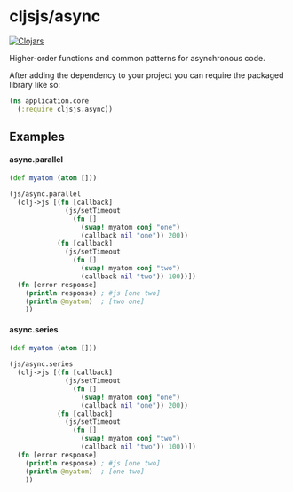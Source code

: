 # cljsjs/async

[![Clojars](https://img.shields.io/clojars/v/cljsjs/async.svg?maxAge=2592000)](https://clojars.org/cljsjs/async)

Higher-order functions and common patterns for asynchronous code.

After adding the dependency to your project you can require the packaged library like so:

```clojure
(ns application.core
  (:require cljsjs.async))
```

## Examples

#### async.parallel

```clojure
(def myatom (atom []))

(js/async.parallel
  (clj->js [(fn [callback]
              (js/setTimeout 
                (fn [] 
                  (swap! myatom conj "one")
                  (callback nil "one")) 200))
            (fn [callback]
              (js/setTimeout 
                (fn [] 
                  (swap! myatom conj "two")
                  (callback nil "two")) 100))])
  (fn [error response]
    (println response) ; #js [one two]
    (println @myatom)  ; [two one]
    ))
```


#### async.series

```clojure
(def myatom (atom []))

(js/async.series
  (clj->js [(fn [callback]
              (js/setTimeout 
                (fn [] 
                  (swap! myatom conj "one")
                  (callback nil "one")) 200))
            (fn [callback]
              (js/setTimeout 
                (fn [] 
                  (swap! myatom conj "two")
                  (callback nil "two")) 100))])
  (fn [error response]
    (println response) ; #js [one two]
    (println @myatom)  ; [one two]
    ))
```
